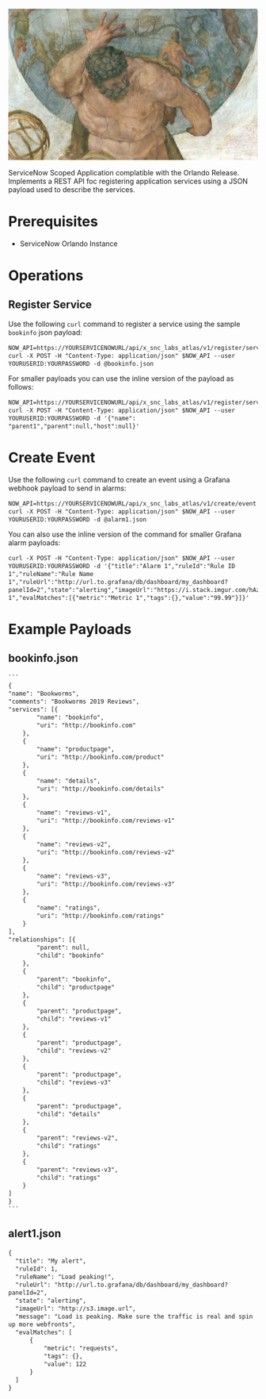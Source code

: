 ![Intro](./docs/atlas.png)

ServiceNow Scoped Application complatible with the Orlando Release. Implements a REST API foc registering application services using a JSON payload used to describe the services.

# Prerequisites

* ServiceNow Orlando Instance

# Operations

## Register Service

Use the following `curl` command to register a service using the sample `bookinfo` json payload:

```
NOW_API=https://YOURSERVICENOWURL/api/x_snc_labs_atlas/v1/register/service
curl -X POST -H "Content-Type: application/json" $NOW_API --user YOURUSERID:YOURPASSWORD -d @bookinfo.json
```

For smaller payloads you can use the inline version of the payload as follows:

```
NOW_API=https://YOURSERVICENOWURL/api/x_snc_labs_atlas/v1/register/service
curl -X POST -H "Content-Type: application/json" $NOW_API --user YOURUSERID:YOURPASSWORD -d '{"name": "parent1","parent":null,"host":null}'
```

# Create Event

Use the following `curl` command to create an event using a Grafana webhook payload to send in alarms:

```
NOW_API=https://YOURSERVICENOWURL/api/x_snc_labs_atlas/v1/create/event
curl -X POST -H "Content-Type: application/json" $NOW_API --user YOURUSERID:YOURPASSWORD -d @alarm1.json
```

You can also use the inline version of the command for smaller Grafana alarm payloads:

```
curl -X POST -H "Content-Type: application/json" $NOW_API --user YOURUSERID:YOURPASSWORD -d '{"title":"Alarm 1","ruleId":"Rule ID 1","ruleName":"Rule Name 1","ruleUrl":"http://url.to.grafana/db/dashboard/my_dashboard?panelId=2","state":"alerting","imageUrl":"https://i.stack.imgur.com/hAz8I.png","message":"Message 1","evalMatches":[{"metric":"Metric 1","tags":{},"value":"99.99"}]}'
```

# Example Payloads

## bookinfo.json

    ```
    {
    "name": "Bookworms",
    "comments": "Bookworms 2019 Reviews",
    "services": [{
            "name": "bookinfo",
            "uri": "http://bookinfo.com"
        },
        {
            "name": "productpage",
            "uri": "http://bookinfo.com/product"
        },
        {
            "name": "details",
            "uri": "http://bookinfo.com/details"
        },
        {
            "name": "reviews-v1",
            "uri": "http://bookinfo.com/reviews-v1"
        },
        {
            "name": "reviews-v2",
            "uri": "http://bookinfo.com/reviews-v2"
        },
        {
            "name": "reviews-v3",
            "uri": "http://bookinfo.com/reviews-v3"
        },
        {
            "name": "ratings",
            "uri": "http://bookinfo.com/ratings"
        }
    ],
    "relationships": [{
            "parent": null,
            "child": "bookinfo"
        },
        {
            "parent": "bookinfo",
            "child": "productpage"
        },
        {
            "parent": "productpage",
            "child": "reviews-v1"
        },
        {
            "parent": "productpage",
            "child": "reviews-v2"
        },
        {
            "parent": "productpage",
            "child": "reviews-v3"
        },
        {
            "parent": "productpage",
            "child": "details"
        },
        {
            "parent": "reviews-v2",
            "child": "ratings"
        },
        {
            "parent": "reviews-v3",
            "child": "ratings"
        }
    ]
    }
    ```

  ## alert1.json

  ```
  {
	"title": "My alert",
	"ruleId": 1,
	"ruleName": "Load peaking!",
	"ruleUrl": "http://url.to.grafana/db/dashboard/my_dashboard?panelId=2",
	"state": "alerting",
	"imageUrl": "http://s3.image.url",
	"message": "Load is peaking. Make sure the traffic is real and spin up more webfronts",
	"evalMatches": [
		{
			"metric": "requests",
			"tags": {},
			"value": 122
		}
	]
}
```